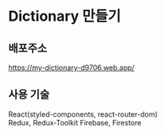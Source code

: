 # Dictionary 만들기

## 배포주소 
https://my-dictionary-d9706.web.app/

## 사용 기술
React(styled-components, react-router-dom)  
Redux, Redux-Toolkit
Firebase, Firestore
